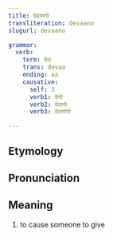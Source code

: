```yaml
---
title: देवाणणो
transliteration: devaano
slugurl: devaano

grammar: 
  verb:
    term: देवा
    trans: devaa
    ending: aa
    causative: 
      self: 3
      verb1: देणो
      verb2: देवाणो
      verb3: देवाणणो

---
```

## Etymology

## Pronunciation

## Meaning
1. to cause someone to give